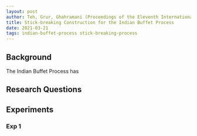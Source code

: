 ```yaml
---
layout: post
author: Teh, Grur, Ghahramani (Proceedings of the Eleventh International Conference on Artificial Intelligence and Statistics 2007)
title: Stick-breaking Construction for the Indian Buffet Process
date: 2021-03-21
tags: indian-buffet-process stick-breaking-process
---
```


## Background

The Indian Buffet Process has 

## Research Questions

## Experiments

### Exp 1
